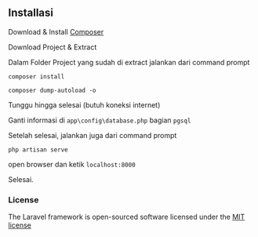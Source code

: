 ## Installasi

Download & Install [Composer](https://getcomposer.org/download/)

Download Project & Extract

Dalam Folder Project yang sudah di extract jalankan dari command prompt

`composer install`

`composer dump-autoload -o`

Tunggu hingga selesai (butuh koneksi internet)

Ganti informasi di `app\config\database.php` bagian `pgsql`

Setelah selesai, jalankan juga dari command prompt

`php artisan serve`

open browser dan ketik `localhost:8000`

Selesai. 

### License

The Laravel framework is open-sourced software licensed under the [MIT license](http://opensource.org/licenses/MIT)
